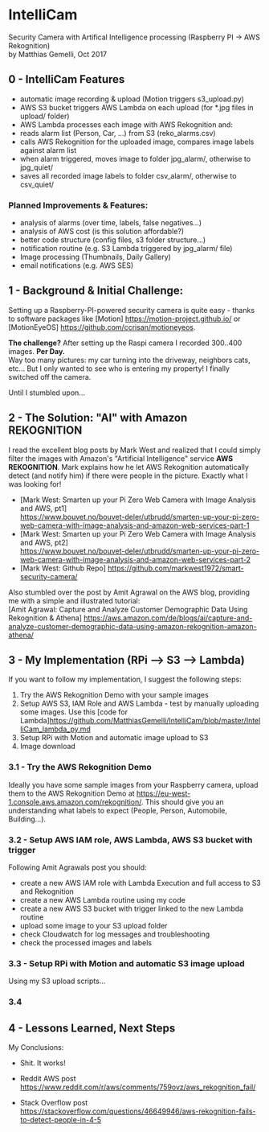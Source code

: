 # IntelliCam
Security Camera with Artifical Intelligence processing (Raspberry PI -> AWS Rekognition)  
by  Matthias Gemelli, Oct 2017


## 0 - IntelliCam Features
- automatic image recording & upload (Motion triggers s3_upload.py)
- AWS S3 bucket triggers AWS Lambda on each upload (for *.jpg files in upload/ folder)
- AWS Lambda processes each image with AWS Rekognition and:
- reads alarm list (Person, Car, ...) from S3 (reko_alarms.csv)
- calls AWS Rekognition for the uploaded image, compares image labels against alarm list
- when alarm triggered, moves image to folder jpg_alarm/, otherwise to jpg_quiet/
- saves all recorded image labels to folder csv_alarm/, otherwise to csv_quiet/

### Planned Improvements & Features:
- analysis of alarms (over time, labels, false negatives...)
- analysis of AWS cost (is this solution affordable?)
- better code structure (config files, s3 folder structure...)
- notification routine (e.g. S3 Lambda triggered by jpg_alarm/ file)
- Image processing (Thumbnails, Daily Gallery)
- email notifications (e.g. AWS SES)


## 1 - Background & Initial Challenge:
Setting up a Raspberry-PI-powered security camera is quite easy - thanks to software packages like [Motion] <https://motion-project.github.io/> or [MotionEyeOS] <https://github.com/ccrisan/motioneyeos>.

**The challenge?**  After setting up the Raspi camera I recorded 300..400 images. **Per Day.**   
Way too many pictures: my car turning into the driveway, neighbors cats, etc...  But I only wanted to see who is entering my property! I finally switched off the camera. 

Until I stumbled upon...


## 2 - The Solution: "AI" with Amazon REKOGNITION
I read the excellent blog posts by Mark West and realized that I could simply filter the images with Amazon's "Artificial Intelligence" service **AWS REKOGNITION**.
Mark explains how he let AWS Rekognition automatically detect (and notify him) if there were people in the picture. Exactly what I was looking for! 

- [Mark West: Smarten up your Pi Zero Web Camera with Image Analysis and AWS, pt1]  
<https://www.bouvet.no/bouvet-deler/utbrudd/smarten-up-your-pi-zero-web-camera-with-image-analysis-and-amazon-web-services-part-1>
- [Mark West: Smarten up your Pi Zero Web Camera with Image Analysis and AWS, pt2]  
<https://www.bouvet.no/bouvet-deler/utbrudd/smarten-up-your-pi-zero-web-camera-with-image-analysis-and-amazon-web-services-part-2>
- [Mark West: Github Repo] <https://github.com/markwest1972/smart-security-camera/>

Also stumbled over the post by Amit Agrawal on the AWS blog, providing me with a simple and illustrated tutorial:   
[Amit Agrawal: Capture and Analyze Customer Demographic Data Using Rekognition & Athena]
<https://aws.amazon.com/de/blogs/ai/capture-and-analyze-customer-demographic-data-using-amazon-rekognition-amazon-athena/>


## 3 - My Implementation (RPi --> S3 --> Lambda)
If you want to follow my implementation, I suggest the following steps:

1. Try the AWS Rekognition Demo with your sample images
2. Setup AWS S3, IAM Role and AWS Lambda - test by manually uploading some images. 
Use this [code for Lambda]<https://github.com/MatthiasGemelli/IntelliCam/blob/master/IntelliCam_lambda_py.md>
3. Setup RPi with Motion and automatic image upload to S3
4. Image download

### 3.1 - Try the AWS Rekognition Demo
Ideally you have some sample images from your Raspberry camera, upload them to the AWS Rekognition Demo at <https://eu-west-1.console.aws.amazon.com/rekognition/>.
This should give you an understanding what labels to expect (People, Person, Automobile, Building...).


### 3.2 - Setup AWS IAM role, AWS Lambda, AWS S3 bucket with trigger
Following Amit Agrawals post you should:

- create a new AWS IAM role with Lambda Execution and full access to S3 and Rekognition
- create a new AWS Lambda routine using my code 
- create a new AWS S3 bucket with trigger linked to the new Lambda routine
- upload some image to your S3 upload folder
- check Cloudwatch for log messages and troubleshooting
- check the processed images and labels

### 3.3 - Setup RPi with Motion and automatic S3 image upload
Using my S3 upload scripts...


### 3.4


## 4 - Lessons Learned, Next Steps

My Conclusions:

- Shit. It works! 



- Reddit AWS post <https://www.reddit.com/r/aws/comments/759ovz/aws_rekognition_fail/>
- Stack Overflow post <https://stackoverflow.com/questions/46649946/aws-rekognition-fails-to-detect-people-in-4-5>
